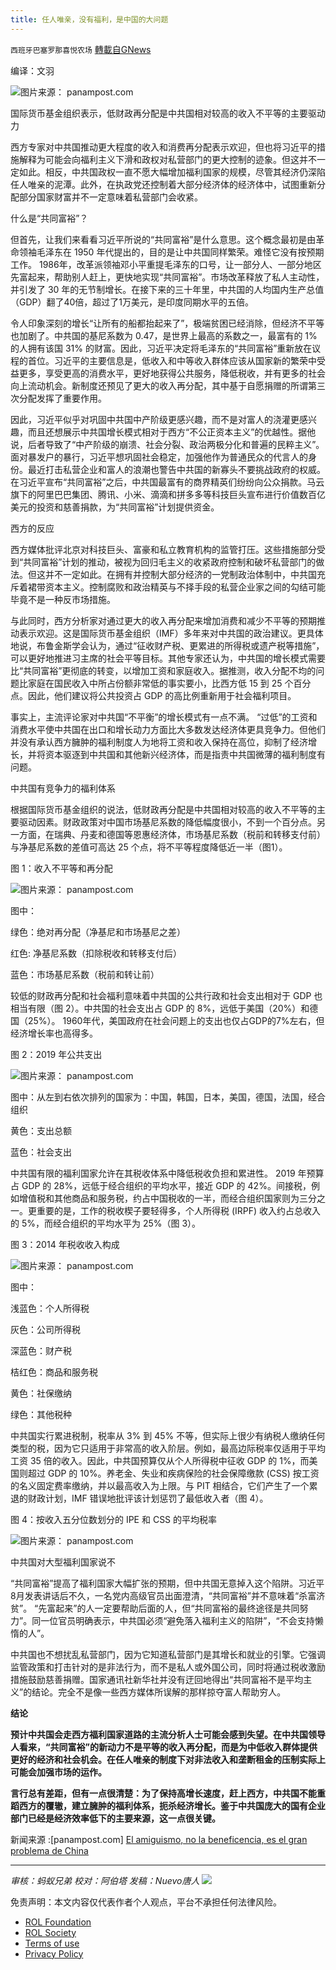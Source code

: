 ```yaml
---
title: 任人唯亲，没有福利，是中国的大问题
---
```

`西班牙巴塞罗那喜悦农场` [轉載自GNews](https://gnews.org/zh-hans/1687782/)

编译：文羽

![](https://assets.gnews.org/wp-content/uploads/2021/11/image-596.png)图片来源： panampost.com

国际货币基金组织表示，低财政再分配是中共国相对较高的收入不平等的主要驱动力

西方专家对中共国推动更大程度的收入和消费再分配表示欢迎，但也将习近平的措施解释为可能会向福利主义下滑和政权对私营部门的更大控制的迹象。但这并不一定如此。相反，中共国政权一直不愿大幅增加福利国家的规模，尽管其经济仍深陷任人唯亲的泥潭。此外，在执政党还控制着大部分经济体的经济体中，试图重新分配部分国家财富并不一定意味着私营部门会收紧。

什么是“共同富裕”？

但首先，让我们来看看习近平所说的“共同富裕”是什么意思。这个概念最初是由革命领袖毛泽东在 1950 年代提出的，目的是让中共国同样繁荣。难怪它没有按预期工作。 1986年，改革派领袖邓小平重提毛泽东的口号，让一部分人、一部分地区先富起来，帮助别人赶上，更快地实现“共同富裕”。市场改革释放了私人主动性，并引发了 30 年的无节制增长。在接下来的三十年里，中共国的人均国内生产总值（GDP）翻了40倍，超过了1万美元，是印度同期水平的五倍。

令人印象深刻的增长“让所有的船都抬起来了”，极端贫困已经消除，但经济不平等也加剧了。中共国的基尼系数为 0.47，是世界上最高的系数之一，最富有的 1% 的人拥有该国 31% 的财富。因此，习近平决定将毛泽东的“共同富裕”重新放在议程的首位。习近平的主要信息是，低收入和中等收入群体应该从国家新的繁荣中受益更多，享受更高的消费水平，更好地获得公共服务，降低税收，并有更多的社会向上流动机会。新制度还预见了更大的收入再分配，其中基于自愿捐赠的所谓第三次分配发挥了重要作用。

因此，习近平似乎对巩固中共国中产阶级更感兴趣，而不是对富人的浇灌更感兴趣，而且还想展示中共国增长模式相对于西方“不公正资本主义”的优越性。据他说，后者导致了“中产阶级的崩溃、社会分裂、政治两极分化和普遍的民粹主义”。面对暴发户的暴行，习近平想巩固社会稳定，加强他作为普通民众的代言人的身份。最近打击私营企业和富人的浪潮也警告中共国的新寡头不要挑战政府的权威。在习近平宣布“共同富裕”之后，中共国最富有的商界精英们纷纷向公众捐款。马云旗下的阿里巴巴集团、腾讯、小米、滴滴和拼多多等科技巨头宣布进行价值数百亿美元的投资和慈善捐款，为“共同富裕”计划提供资金。

西方的反应

西方媒体批评北京对科技巨头、富豪和私立教育机构的监管打压。这些措施部分受到“共同富裕”计划的推动，被视为回归毛主义的收紧政府控制和破坏私营部门的做法。但这并不一定如此。在拥有并控制大部分经济的一党制政治体制中，中共国充斥着裙带资本主义。控制腐败和政治精英与不择手段的私营企业家之间的勾结可能毕竟不是一种反市场措施。

与此同时，西方分析家对通过更大的收入再分配来增加消费和减少不平等的预期推动表示欢迎。这是国际货币基金组织（IMF）多年来对中共国的政治建议。更具体地说，布鲁金斯学会认为，通过“征收财产税、更累进的所得税或遗产税等措施”，可以更好地推进习主席的社会平等目标。其他专家还认为，中共国的增长模式需要比“共同富裕”更彻底的转变，以增加工资和家庭收入。据推测，收入分配不均的问题比家庭在国民收入中所占份额非常低的事实要小，比西方低 15 到 25 个百分点。因此，他们建议将公共投资占 GDP 的高比例重新用于社会福利项目。

事实上，主流评论家对中共国“不平衡”的增长模式有一点不满。 “过低”的工资和消费水平使中共国在出口和增长动力方面比大多数发达经济体更具竞争力。但他们并没有承认西方臃肿的福利制度人为地将工资和收入保持在高位，抑制了经济增长，并将资本驱逐到中共国和其他新兴经济体，而是指责中共国微薄的福利制度有问题。

中共国有竞争力的福利体系

根据国际货币基金组织的说法，低财政再分配是中共国相对较高的收入不平等的主要驱动因素。财政政策对中国市场基尼系数的降低幅度很小，不到一个百分点。另一方面，在瑞典、丹麦和德国等恩​​惠经济体，市场基尼系数（税前和转移支付前）与净基尼系数的差值可高达 25 个点，将不平等程度降低近一半（图1）。

图 1：收入不平等和再分配

![](https://assets.gnews.org/wp-content/uploads/2021/11/image-598.png)图片来源： panampost.com

图中：

绿色：绝对再分配（净基尼和市场基尼之差）

红色: 净基尼系数（扣除税收和转移支付后）

蓝色：市场基尼系数（税前和转让前）

较低的财政再分配和社会福利意味着中共国的公共行政和社会支出相对于 GDP 也相当有限（图 2）。中共国的社会支出占 GDP 的 8%，远低于美国（20%）和德国（25%）。 1960年代，美国政府在社会问题上的支出也仅占GDP的7%左右，但经济增长率也高得多。

图 2：2019 年公共支出

![](https://assets.gnews.org/wp-content/uploads/2021/11/image-600.png)图片来源： panampost.com

图中：从左到右依次排列的国家为：中国，韩国，日本，美国，德国，法国，经合组织

黄色：支出总额

蓝色：社会支出

中共国有限的福利国家允许在其税收体系中降低税收负担和累进性。 2019 年预算占 GDP 的 28%，远低于经合组织的平均水平，接近 GDP 的 42%。间接税，例如增值税和其他商品和服务税，约占中国税收的一半，而经合组织国家则为三分之一。更重要的是，工作的税收楔子要轻得多，个人所得税 (IRPF) 收入约占总收入的 5%，而经合组织的平均水平为 25%（图 3）。

图 3：2014 年税收收入构成

![](https://assets.gnews.org/wp-content/uploads/2021/11/image-602.png)图片来源： panampost.com

图中：

浅蓝色：个人所得税

灰色：公司所得税

深蓝色：财产税

桔红色：商品和服务税

黄色：社保缴纳

绿色：其他税种

中共国实行累进税制，税率从 3% 到 45% 不等，但实际上很少有纳税人缴纳任何类型的税，因为它只适用于非常高的收入阶层。例如，最高边际税率仅适用于平均工资 35 倍的收入。因此，中共国预算仅从个人所得税中征收 GDP 的 1%，而美国则超过 GDP 的 10%。养老金、失业和疾病保险的社会保障缴款 (CSS) 按工资的名义固定费率缴纳，并以最高收入为上限。与 PIT 相结合，它们产生了一个累退的财政计划，IMF 错误地批评该计划惩罚了最低收入者（图 4）。

图 4：按收入五分位数划分的 IPE 和 CSS 的平均税率

![](https://assets.gnews.org/wp-content/uploads/2021/11/image-604.png)图片来源： panampost.com

中共国对大型福利国家说不

“共同富裕”提高了福利国家大幅扩张的预期，但中共国无意掉入这个陷阱。习近平8月发表讲话后不久，一名党内高级官员出面澄清，“共同富裕”并不意味着“杀富济贫”。 “先富起来”的人一定要帮助后面的人，但“共同富裕的最终途径是共同努力”。同一位官员明确表示，中共国必须“避免落入福利主义的陷阱”，“不会支持懒惰的人”。

中共国也不想扰乱私营部门，因为它知道私营部门是其增长和就业的引擎。它强调监管政策和打击针对的是非法行为，而不是私人或外国公司，同时将通过税收激励措施鼓励慈善捐赠。国家通讯社新华社并没有迂回地得出“共同富裕不是平均主义”的结论。完全不是像一些西方媒体所误解的那样掠夺富人帮助穷人。

**结论**

**预计中共国会走西方福利国家道路的主流分析人士可能会感到失望。在中共国领导人看来，“共同富裕”的新动力不是平等的收入再分配，而是为中低收入群体提供更好的经济和社会机会。在任人唯亲的制度下对非法收入和垄断租金的压制实际上可能会加强市场的运作。**

**言行总有差距，但有一点很清楚：为了保持高增长速度，赶上西方，中共国不能重蹈西方的覆辙，建立臃肿的福利体系，扼杀经济增长。鉴于中共国庞大的国有企业部门已经是经济效率低下的主要来源，这一点很关键。**

新闻来源 :[panampost.com] [El amiguismo, no la beneficencia, es el gran problema de China](https://panampost.com/imises/2021/11/12/el-amiguismo-china/)

* * *

*审核：蚂蚁兄弟
校对：阿伯塔
发稿：Nuevo唐人*
![](https://assets.gnews.org/wp-content/uploads/2021/11/GNEWS_CH.-1.jpeg)
 

免责声明：本文内容仅代表作者个人观点，平台不承担任何法律风险。

- [ROL Foundation](https://rolfoundation.org/)
- [ROL Society](https://rolsociety.org/)
- [Terms of use](https://gnews.org/terms-of-use-3/)
- [Privacy Policy](https://gnews.org/privacy-policy/)
